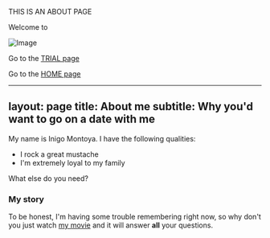 THIS IS AN ABOUT PAGE

Welcome to

![Image](https://i.imgur.com/TreVNFN.png) 


Go to the [TRIAL page](http://jensrus.com/trial1)

Go to the [HOME page](http://jensrus.com/)

---
layout: page
title: About me
subtitle: Why you'd want to go on a date with me
---

My name is Inigo Montoya. I have the following qualities:

- I rock a great mustache
- I'm extremely loyal to my family

What else do you need?

### My story

To be honest, I'm having some trouble remembering right now, so why don't you just watch [my movie](https://en.wikipedia.org/wiki/The_Princess_Bride_%28film%29) and it will answer **all** your questions.

